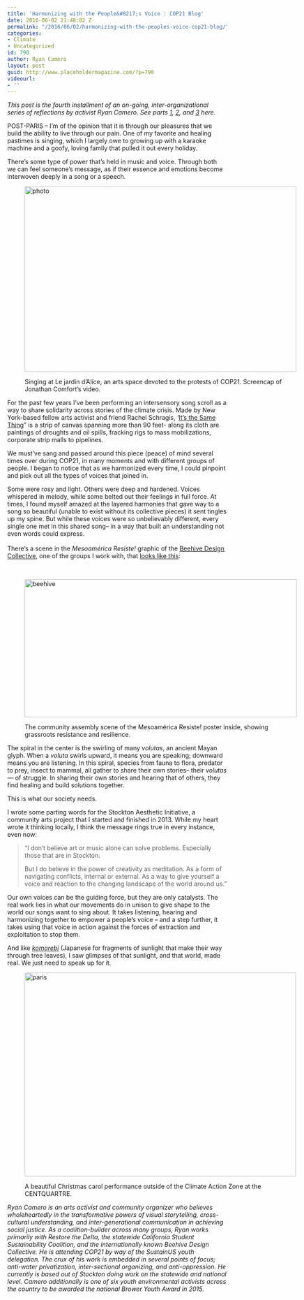 ```yaml
---
title: 'Harmonizing with the People&#8217;s Voice : COP21 Blog'
date: 2016-06-02 21:48:02 Z
permalink: "/2016/06/02/harmonizing-with-the-peoples-voice-cop21-blog/"
categories:
- Climate
- Uncategorized
id: 790
author: Ryan Camero
layout: post
guid: http://www.placeholdermagazine.com/?p=790
videourl:
- ''
---
```


_This post is the fourth installment of an on-going, inter-organizational series of reflections by activist Ryan Camero. See parts [1](http://www.placeholdermagazine.com/climate/a-child-of-the-san-joaquin-river-at-the-paris-climate-conference/), [2](http://www.placeholdermagazine.com/climate/a-determined-delegation/), and [3](http://www.placeholdermagazine.com/climate/the-leap-manifesto-from-canada-to-californias-climate-cop21-blog/) here._

<span style="font-weight: 400;">POST-PARIS &#8211; I’m of the opinion that it is through our pleasures that we build the ability to live through our pain. One of my favorite and healing pastimes is singing, which I largely owe to growing up with a karaoke machine and a goofy, loving family that pulled it out every holiday. </span>

<span style="font-weight: 400;">There’s some type of power that’s held in music and voice. Through both we can feel someone’s message, as if their essence and emotions become interwoven deeply in a song or a speech.</span><figure id="attachment_792" style="width: 623px" class="wp-caption aligncenter">

[<img class="wp-image-792 size-full" src="http://localhost:8888/wordpress/wp-content/uploads/2016/06/photo.jpg" alt="photo" width="623" height="425" srcset="http://localhost:8888/wordpress/wp-content/uploads/2016/06/photo.jpg 623w, http://localhost:8888/wordpress/wp-content/uploads/2016/06/photo-300x205.jpg 300w" sizes="(max-width: 623px) 100vw, 623px" />](http://localhost:8888/wordpress/wp-content/uploads/2016/06/photo.jpg)<figcaption class="wp-caption-text">Singing at Le jardin d’Alice, an arts space devoted to the protests of COP21. Screencap of Jonathan Comfort’s video.</figcaption></figure> 

<span style="font-weight: 400;">For the past few years I’ve been performing an intersensory song scroll as a way to share solidarity across stories of the climate crisis. Made by New York-based fellow arts activist and friend Rachel Schragis, ‘</span>[<span style="font-weight: 400;">It’s the Same Thing</span>](https://www.facebook.com/JonathonReed/videos/vb.838184705/10153835684694706/?type=2&theater)<span style="font-weight: 400;">” is a strip of canvas spanning more than 90 feet- along its cloth are paintings of droughts and oil spills, fracking rigs to mass mobilizations, corporate strip malls to pipelines.</span>

<span style="font-weight: 400;">We must’ve sang and passed around this piece (peace) of mind several times over during COP21, in many moments and with different groups of people. I began to notice that as we harmonized every time, I could pinpoint and pick out all the types of voices that joined in.</span>

<span style="font-weight: 400;">Some were rosy and light. Others were deep and hardened. Voices whispered in melody, while some belted out their feelings in full force. At times, I found myself amazed at the layered harmonies that gave way to a song so beautiful (unable to exist without its collective pieces) it sent tingles up my spine. But while these voices were so unbelievably different, every single one met in this shared song&#8211; in a way that built an understanding not even words could express.<br /> </span><span style="font-weight: 400;"><br /> </span><span style="font-weight: 400;">There’s a scene in the </span>_<span style="font-weight: 400;">Mesoamérica Resiste!</span>_ <span style="font-weight: 400;">graphic of the </span>[<span style="font-weight: 400;">Beehive Design Collective</span>](http://beehivecollective.org/)<span style="font-weight: 400;">, one of the groups I work with, that </span>[<span style="font-weight: 400;">looks like this</span>](http://beehivecollective.org/posterViewer/?poster=mr&lang=en#x=0.52297&y=0.11308&w=0.24528&h=0.11574)<span style="font-weight: 400;">:</span>

&nbsp;<figure id="attachment_793" style="width: 624px" class="wp-caption aligncenter">

[<img class="wp-image-793 size-full" src="http://localhost:8888/wordpress/wp-content/uploads/2016/06/beehive.jpg" alt="beehive" width="624" height="316" srcset="http://localhost:8888/wordpress/wp-content/uploads/2016/06/beehive.jpg 624w, http://localhost:8888/wordpress/wp-content/uploads/2016/06/beehive-300x152.jpg 300w" sizes="(max-width: 624px) 100vw, 624px" />](http://localhost:8888/wordpress/wp-content/uploads/2016/06/beehive.jpg)<figcaption class="wp-caption-text">The community assembly scene of the Mesoamérica Resiste! poster inside, showing grassroots resistance and resilience.</figcaption></figure> 

<span style="font-weight: 400;">The spiral in the center is the swirling of many </span>_<span style="font-weight: 400;">volutas</span>_<span style="font-weight: 400;">, an ancient Mayan glyph. When a </span>_<span style="font-weight: 400;">voluta </span>_<span style="font-weight: 400;">swirls upward, it means you are speaking; downward means you are listening. In this spiral, species from fauna to flora, predator to prey, insect to mammal, all gather to share their own stories&#8211; their </span>_<span style="font-weight: 400;">volutas</span>_<span style="font-weight: 400;">&#8212; of struggle. In sharing their own stories and hearing that of others, they find healing and build solutions together.</span>

<span style="font-weight: 400;">This is what our society needs.</span>

<span style="font-weight: 400;">I wrote some parting words for the Stockton Aesthetic Initiative, a community arts project that I started and finished in 2013. While my heart wrote it thinking locally, I think the message rings true in every instance, even now:</span><span style="font-weight: 400;"><br /> </span>

> <span style="font-weight: 400;">“I don&#8217;t believe art or music alone can solve problems. Especially those that are in Stockton.</span>
> 
> <span style="font-weight: 400;">But I do believe in the power of creativity as meditation. As a form of navigating conflicts, internal or external. As a way to give yourself a voice and reaction to the changing landscape of the world around us.”</span>

<span style="font-weight: 400;">Our own voices can be the guiding force, but they are only catalysts. The real work lies in what our movements do in unison to give shape to the world our songs want to sing about. It takes listening, hearing and harmonizing together to empower a people’s voice &#8211; and a step further, it takes using that voice in action against the forces of extraction and exploitation to stop them.</span>

<span style="font-weight: 400;">And like </span>[_<span style="font-weight: 400;">komorebi</span>_](https://www.youtube.com/watch?v=UHyyDlrPkog) <span style="font-weight: 400;">(Japanese for fragments of sunlight that make their way through tree leaves), I saw glimpses of that sunlight, and that world, made real. We just need to speak up for it.</span><figure id="attachment_794" style="width: 622px" class="wp-caption aligncenter">

[<img class="wp-image-794 size-full" src="http://localhost:8888/wordpress/wp-content/uploads/2016/06/paris.jpg" alt="paris" width="622" height="467" srcset="http://localhost:8888/wordpress/wp-content/uploads/2016/06/paris.jpg 622w, http://localhost:8888/wordpress/wp-content/uploads/2016/06/paris-300x225.jpg 300w" sizes="(max-width: 622px) 100vw, 622px" />](http://localhost:8888/wordpress/wp-content/uploads/2016/06/paris.jpg)<figcaption class="wp-caption-text">A beautiful Christmas carol performance outside of the Climate Action Zone at the CENTQUARTRE.</figcaption></figure> 

_Ryan Camero is an arts activist and community organizer who believes wholeheartedly in the transformative powers of visual storytelling, cross-cultural understanding, and inter-generational communication in achieving social justice. As a coalition-builder across many groups, Ryan works primarily with Restore the Delta, the statewide California Student Sustainability Coalition, and the internationally known Beehive Design Collective. He is attending COP21 by way of the SustainUS youth delegation. The crux of his work is embedded in several points of focus; anti-water privatization, inter-sectional organizing, and anti-oppression. He currently is based out of Stockton doing work on the statewide and national level. Camero additionally is one of six youth environmental activists across the country to be awarded the national Brower Youth Award in 2015._